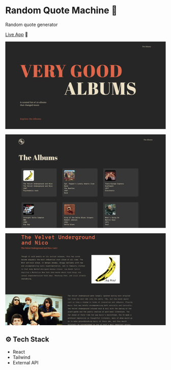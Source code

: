 # Random Quote Machine 🤖

Random quote generator

[Live App](https://guileless-puffpuff-ea6166.netlify.app/) 🥳

![](https://github.com/KellyAtmore/very_good_albums/blob/main/client/docs/home.png)

![](https://github.com/KellyAtmore/very_good_albums/blob/main/client/docs/albums.png)

![](https://github.com/KellyAtmore/very_good_albums/blob/main/client/docs/albumPage.png)

## ⚙ Tech Stack

- React
- Tailwind
- External API

